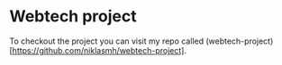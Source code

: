 # Webtech project
To checkout the project you can visit my repo called (webtech-project)[https://github.com/niklasmh/webtech-project].

